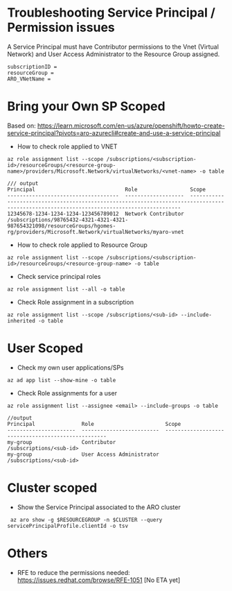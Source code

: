 # Troubleshooting Service Principal / Permission issues

A Service Principal must have Contributor permissions to the Vnet (Virtual Network) and User Access Administrator to the Resource Group assigned.

```
subscriptionID =
resourceGroup =
ARO_VNetName =
```

# Bring your Own SP Scoped

Based on: https://learn.microsoft.com/en-us/azure/openshift/howto-create-service-principal?pivots=aro-azurecli#create-and-use-a-service-principal

- How to check role applied to VNET

```
az role assignment list --scope /subscriptions/<subscription-id>/resourceGroups/<resource-group-name>/providers/Microsoft.Network/virtualNetworks/<vnet-name> -o table

/// output
Principal                             Role                 Scope
------------------------------------  -------------------  -----------------------------------------------------------------------------------------------------------------------------------------
12345678-1234-1234-1234-123456789012  Network Contributor  /subscriptions/98765432-4321-4321-4321-987654321098/resourceGroups/hgomes-rg/providers/Microsoft.Network/virtualNetworks/myaro-vnet
```

- How to check role applied to Resource Group
```
az role assignment list --scope /subscriptions/<subscription-id>/resourceGroups/<resource-group-name> -o table
```

- Check service principal roles
```
az role assignment list --all -o table
```

- Check Role assignment in a subscription
```
az role assignment list --scope /subscriptions/<sub-id> --include-inherited -o table
```


# User Scoped

- Check my own user applications/SPs
```
az ad app list --show-mine -o table
```

- Check Role assignments for a user
```
az role assignment list --assignee <email> --include-groups -o table

//output
Principal               Role                       Scope
----------------------  -------------------------  ---------------------------------------------------
my-group                Contributor                /subscriptions/<sub-id>
my-group                User Access Administrator  /subscriptions/<sub-id>
```

# Cluster scoped

- Show the Service Principal associated to the ARO cluster
```
 az aro show -g $RESOURCEGROUP -n $CLUSTER --query servicePrincipalProfile.clientId -o tsv                                                                                                    
```

# Others

- RFE to reduce the permissions needed: https://issues.redhat.com/browse/RFE-1051 [No ETA yet]